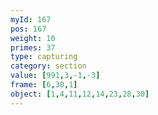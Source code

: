 ```yaml
---
myId: 167
pos: 167
weight: 10
primes: 37
type: capturing
category: section
value: [991,3,-1,-3]
frame: [6,30,1]
object: [1,4,11,12,14,23,28,30]
---
```

